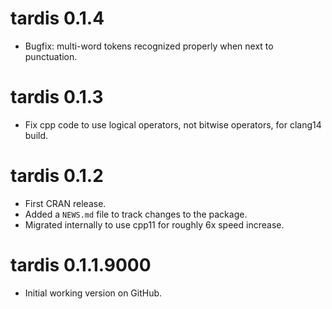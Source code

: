 # tardis 0.1.4

* Bugfix: multi-word tokens recognized properly when next to punctuation.

# tardis 0.1.3

* Fix cpp code to use logical operators, not bitwise operators, for clang14 build.

# tardis 0.1.2

* First CRAN release.
* Added a `NEWS.md` file to track changes to the package.
* Migrated internally to use cpp11 for roughly 6x speed increase.


# tardis 0.1.1.9000

* Initial working version on GitHub.

